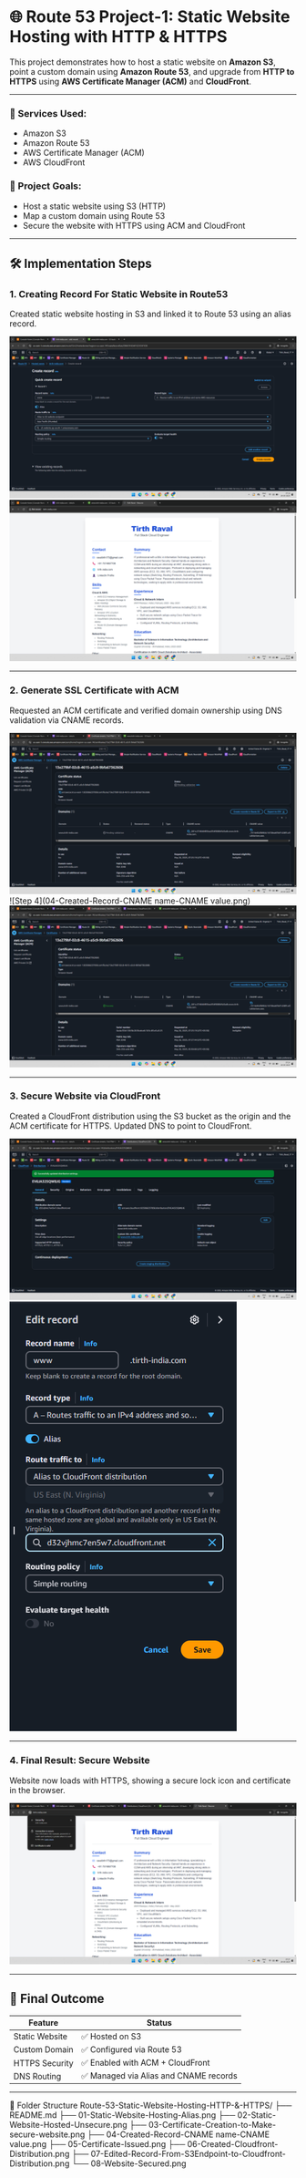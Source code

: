 # 🌐 Route 53 Project-1: Static Website Hosting with HTTP & HTTPS

This project demonstrates how to host a static website on **Amazon S3**, point a custom domain using **Amazon Route 53**, and upgrade from **HTTP to HTTPS** using **AWS Certificate Manager (ACM)** and **CloudFront**.

---

### 🧰 Services Used:
- Amazon S3
- Amazon Route 53
- AWS Certificate Manager (ACM)
- AWS CloudFront

### 🔧 Project Goals:
- Host a static website using S3 (HTTP)
- Map a custom domain using Route 53
- Secure the website with HTTPS using ACM and CloudFront

---

## 🛠️ Implementation Steps

### 1. Creating Record For Static Website in Route53

Created static website hosting in S3 and linked it to Route 53 using an alias record.

![Step 1](01-Static-Website-Hosting-Alias.png)  
![Step 2](02-Static-Website-Hosted-Unsecure.png)

---

### 2. Generate SSL Certificate with ACM

Requested an ACM certificate and verified domain ownership using DNS validation via CNAME records.

![Step 3](03-Certificate-Creation-to-Make-secure-website.png)  
![Step 4](04-Created-Record-CNAME name-CNAME value.png)  
![Step 5](05-Certificate-Issued.png)

---

### 3. Secure Website via CloudFront

Created a CloudFront distribution using the S3 bucket as the origin and the ACM certificate for HTTPS. Updated DNS to point to CloudFront.

![Step 6](06-Created-Cloudfront-Distribution.png)  
![Step 7](07-Edited-Record-From-S3Endpoint-to-CloudfrontDistribution.png)

---

### 4. Final Result: Secure Website

Website now loads with HTTPS, showing a secure lock icon and certificate in the browser.

![Step 8](08-Website-Secured.png)

---

## 🔐 Final Outcome

| Feature | Status |
|--------|--------|
| Static Website | ✅ Hosted on S3 |
| Custom Domain | ✅ Configured via Route 53 |
| HTTPS Security | ✅ Enabled with ACM + CloudFront |
| DNS Routing | ✅ Managed via Alias and CNAME records |

---

📁 Folder Structure
Route-53-Static-Website-Hosting-HTTP-&-HTTPS/
├── README.md
├── 01-Static-Website-Hosting-Alias.png
├── 02-Static-Website-Hosted-Unsecure.png
├── 03-Certificate-Creation-to-Make-secure-website.png
├── 04-Created-Record-CNAME name-CNAME value.png
├── 05-Certificate-Issued.png
├── 06-Created-Cloudfront-Distribution.png
├── 07-Edited-Record-From-S3Endpoint-to-Cloudfront-Distribution.png
└── 08-Website-Secured.png


